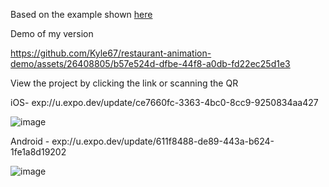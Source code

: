 Based on the example shown [here](https://www.reddit.com/r/reactnative/comments/1aj5h2o/how_to_achieve_this_in_react_native/)

Demo of my version

https://github.com/Kyle67/restaurant-animation-demo/assets/26408805/b57e524d-dfbe-44f8-a0db-fd22ec25d1e3

View the project by clicking the link or scanning the QR

iOS- exp://u.expo.dev/update/ce7660fc-3363-4bc0-8cc9-9250834aa427

![image](https://qr.expo.dev/eas-update?updateId=ce7660fc-3363-4bc0-8cc9-9250834aa427&appScheme=exp&host=u.expo.dev)

Android - exp://u.expo.dev/update/611f8488-de89-443a-b624-1fe1a8d19202

![image](https://qr.expo.dev/eas-update?updateId=611f8488-de89-443a-b624-1fe1a8d19202&appScheme=exp&host=u.expo.dev)
